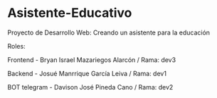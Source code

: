 # Asistente-Educativo
Proyecto de Desarrollo Web: Creando un asistente para la educación

Roles: 

Frontend - Bryan Israel Mazariegos Alarcón / Rama: dev3


Backend - Josué Manrrique García Leiva / Rama: dev1


BOT telegram - Davison José Pineda Cano / Rama: dev2
